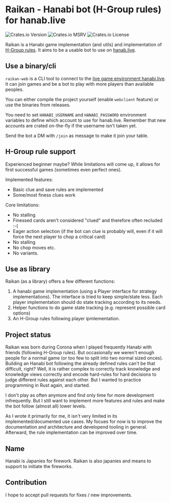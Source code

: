 # Raikan - Hanabi bot (H-Group rules) for hanab.live

![Crates.io Version](https://img.shields.io/crates/v/raikan)
![Crates.io MSRV](https://img.shields.io/crates/msrv/raikan)
![Crates.io License](https://img.shields.io/crates/l/raikan)

Raikan is a Hanabi game implementation (and utils) and implementation of [H-Group rules](https://hanabi.github.io).
It aims to be a usable bot to use on [hanab.live](https://hanab.live).

## Use a binary/cli

`raikan-web` is a CLI tool to connect to the [live game environment hanabi.live](https://hanab.live).
It can join games and be a bot to play with more players than available peoples.

You can either compile the project yourself (enable `webclient` feature) or use the binaries from releases.

You need to set `HANABI_USERNAME` and `HANABI_PASSWORD` environment variables to define which account to use for hanab.live.
Remember that new accounts are crated on-the-fly if the username isn't taken yet.

Send the bot a DM with `/join` as message to make it join your table.

## H-Group rule support

Experienced beginner maybe?
While limitations will come up, it allows for first successful games (sometimes even perfect ones).

Implemented features:

* Basic clue and save rules are implemented
* Some/most finess clues work

Core limitations:

* No stalling
* Finessed cards aren't considered "clued" and therefore often recluded :-(
* Eager action selection (if the bot can clue is probably will, even if it will force the next player to chop a critical card)
* No stalling
* No chop moves etc.
* No variants.

## Use as library

Raikan (as a library) offers a few different functions:

1. A hanabi game implementation (using a Player interface for strategy implementations).
   The interface is tried to keep simple/state less. Each player implementation should do state tracking according to its needs.
2. Helper functions to do game state tracking (e.g. represent possible card options)
3. An H-Group rules following player ipmlementation.


## Project status

Raikan was born during Corona when I played frequently Hanabi with friends (following H-Group rules).
But occasionally we weren't enough people for a normal game (or too few to split into two normal sized onces).
Building an Hanabi bot following the already defined rules can't be that difficult, right?
Well, it is rather complex to correctly track knowledge and knowledge views correctly and encode hard-rules for hard decisions to judge different rules against each other.
But I wanted to practice programming in Rust again, and started.

I don't play as often anymore and find only time for more development infrequently.
But I still want to implement more features and rules and make the bot follow (almost all) lower levels.

As I wrote it primarily for me, it isn't very limited in its implemented/documented use cases.
My focues for now is to improve the documentation and architecture and developend tooling in general.
Afterward, the rule implementation can be improved over time.

## Name

Hanabi is Japanies for firework. Raikan is also japanies and means to support to initiate the fireworks.

## Contribution

I hope to accept pull requests for fixes / new improvements.
